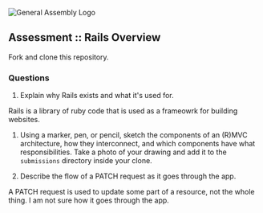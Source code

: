 ![General Assembly Logo](http://i.imgur.com/ke8USTq.png)

## Assessment :: Rails Overview

Fork and clone this repository.

### Questions
1. Explain why Rails exists and what it's used for.

Rails is a library of ruby code that is used as a frameowrk for building websites.

1. Using a marker, pen, or pencil, sketch the components of an (R)MVC architecture, how they interconnect, and which components have what responsibilities. Take a photo of your drawing and add it to the `submissions` directory inside your clone.

1. Describe the flow of a PATCH request as it goes through the app.

A PATCH request is used to update some part of a resource, not the whole thing.  I am not sure how it goes through the app.
